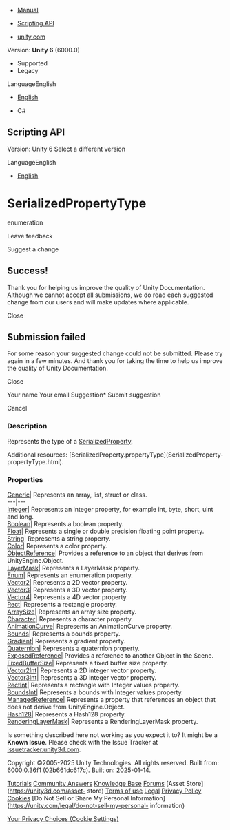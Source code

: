 [ ]()

  * [Manual](../Manual/index.html)
  * [Scripting API](../ScriptReference/index.html)

  * [unity.com](https://unity.com/)

Version: **Unity 6** (6000.0)

  * Supported
  * Legacy

LanguageEnglish

  * [English]()

  * C#

[ ](https://docs.unity3d.com)

## Scripting API

Version: Unity 6 Select a different version

LanguageEnglish

  * [English]()

# SerializedPropertyType

enumeration

Leave feedback

Suggest a change

## Success!

Thank you for helping us improve the quality of Unity Documentation. Although
we cannot accept all submissions, we do read each suggested change from our
users and will make updates where applicable.

Close

## Submission failed

For some reason your suggested change could not be submitted. Please <a>try
again</a> in a few minutes. And thank you for taking the time to help us
improve the quality of Unity Documentation.

Close

Your name Your email Suggestion* Submit suggestion

Cancel

[ ]()

### Description

Represents the type of a [SerializedProperty](SerializedProperty.html).

Additional resources: [SerializedProperty.propertyType](SerializedProperty-
propertyType.html).

### Properties

[Generic](SerializedPropertyType.Generic.html)| Represents an array, list,
struct or class.  
---|---  
[Integer](SerializedPropertyType.Integer.html)| Represents an integer
property, for example int, byte, short, uint and long.  
[Boolean](SerializedPropertyType.Boolean.html)| Represents a boolean property.  
[Float](SerializedPropertyType.Float.html)| Represents a single or double
precision floating point property.  
[String](SerializedPropertyType.String.html)| Represents a string property.  
[Color](SerializedPropertyType.Color.html)| Represents a color property.  
[ObjectReference](SerializedPropertyType.ObjectReference.html)| Provides a
reference to an object that derives from UnityEngine.Object.  
[LayerMask](SerializedPropertyType.LayerMask.html)| Represents a LayerMask
property.  
[Enum](SerializedPropertyType.Enum.html)| Represents an enumeration property.  
[Vector2](SerializedPropertyType.Vector2.html)| Represents a 2D vector
property.  
[Vector3](SerializedPropertyType.Vector3.html)| Represents a 3D vector
property.  
[Vector4](SerializedPropertyType.Vector4.html)| Represents a 4D vector
property.  
[Rect](SerializedPropertyType.Rect.html)| Represents a rectangle property.  
[ArraySize](SerializedPropertyType.ArraySize.html)| Represents an array size
property.  
[Character](SerializedPropertyType.Character.html)| Represents a character
property.  
[AnimationCurve](SerializedPropertyType.AnimationCurve.html)| Represents an
AnimationCurve property.  
[Bounds](SerializedPropertyType.Bounds.html)| Represents a bounds property.  
[Gradient](SerializedPropertyType.Gradient.html)| Represents a gradient
property.  
[Quaternion](SerializedPropertyType.Quaternion.html)| Represents a quaternion
property.  
[ExposedReference](SerializedPropertyType.ExposedReference.html)| Provides a
reference to another Object in the Scene.  
[FixedBufferSize](SerializedPropertyType.FixedBufferSize.html)| Represents a
fixed buffer size property.  
[Vector2Int](SerializedPropertyType.Vector2Int.html)| Represents a 2D integer
vector property.  
[Vector3Int](SerializedPropertyType.Vector3Int.html)| Represents a 3D integer
vector property.  
[RectInt](SerializedPropertyType.RectInt.html)| Represents a rectangle with
Integer values property.  
[BoundsInt](SerializedPropertyType.BoundsInt.html)| Represents a bounds with
Integer values property.  
[ManagedReference](SerializedPropertyType.ManagedReference.html)| Represents a
property that references an object that does not derive from
UnityEngine.Object.  
[Hash128](SerializedPropertyType.Hash128.html)| Represents a Hash128 property.  
[RenderingLayerMask](SerializedPropertyType.RenderingLayerMask.html)|
Represents a RenderingLayerMask property.  
  
Is something described here not working as you expect it to? It might be a
**Known Issue**. Please check with the Issue Tracker at
[issuetracker.unity3d.com](https://issuetracker.unity3d.com).

Copyright ©2005-2025 Unity Technologies. All rights reserved. Built from:
6000.0.36f1 (02b661dc617c). Built on: 2025-01-14.

[Tutorials](https://unity3d.com/learn) [Community
Answers](https://answers.unity3d.com) [Knowledge
Base](https://support.unity3d.com/hc/en-us)
[Forums](https://forum.unity3d.com) [Asset Store](https://unity3d.com/asset-
store) [Terms of use](https://docs.unity3d.com/Manual/TermsOfUse.html)
[Legal](https://unity.com/legal) [Privacy
Policy](https://unity.com/legal/privacy-policy)
[Cookies](https://unity.com/legal/cookie-policy) [Do Not Sell or Share My
Personal Information](https://unity.com/legal/do-not-sell-my-personal-
information)

[Your Privacy Choices (Cookie Settings)](javascript:void\(0\);)

